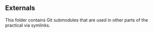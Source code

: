 ## Externals
This folder contains Git submodules that are used in other parts of the practical via symlinks.